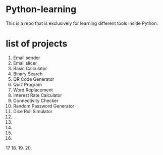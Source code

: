 # Python-learning
This is a repo that is exclusively for learning different tools inside Python.

# list of projects
1. Email sender
2. Email slicer
3. Basic Calculator
4. Binary Search
5. QR Code Generator
6. Quiz Program
7. Word Replacement
8. Interest Rate Calculator
9. Connectivity Checker
10. Random Password Generator
11. Dice Roll Simulator
12. 
13.
14.
15.
16.
17
18.
19.
20.
